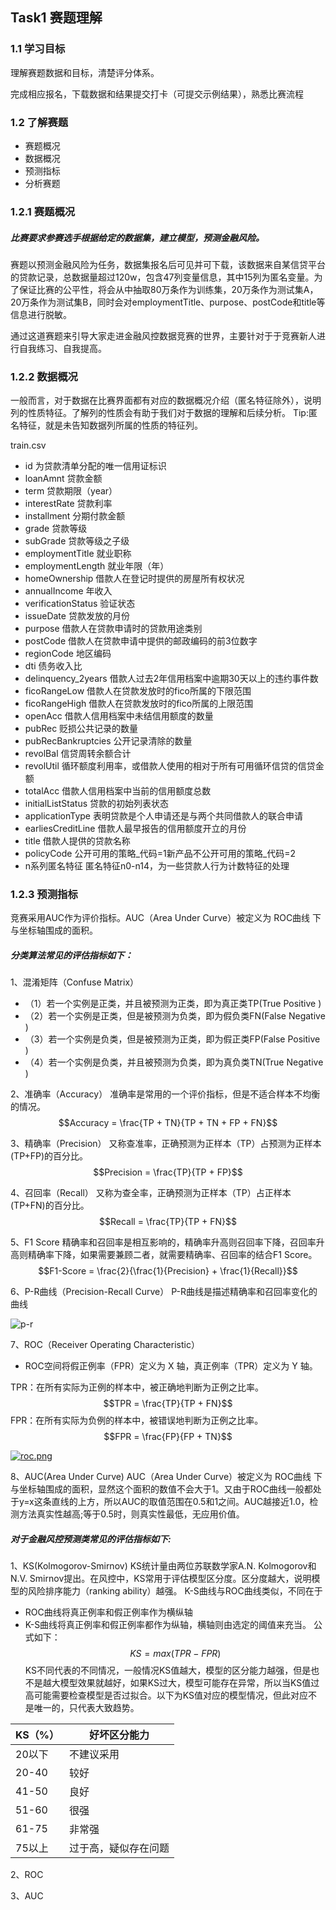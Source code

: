 ## Task1 赛题理解

### 1.1 学习目标

理解赛题数据和目标，清楚评分体系。

完成相应报名，下载数据和结果提交打卡（可提交示例结果），熟悉比赛流程

### 1.2 了解赛题

- 赛题概况
- 数据概况
- 预测指标
- 分析赛题

### 1.2.1 赛题概况

##### 比赛要求参赛选手根据给定的数据集，建立模型，预测金融风险。

赛题以预测金融风险为任务，数据集报名后可见并可下载，该数据来自某信贷平台的贷款记录，总数据量超过120w，包含47列变量信息，其中15列为匿名变量。为了保证比赛的公平性，将会从中抽取80万条作为训练集，20万条作为测试集A，20万条作为测试集B，同时会对employmentTitle、purpose、postCode和title等信息进行脱敏。

通过这道赛题来引导大家走进金融风控数据竞赛的世界，主要针对于于竞赛新人进行自我练习、自我提高。

### 1.2.2 数据概况

一般而言，对于数据在比赛界面都有对应的数据概况介绍（匿名特征除外），说明列的性质特征。了解列的性质会有助于我们对于数据的理解和后续分析。 Tip:匿名特征，就是未告知数据列所属的性质的特征列。

train.csv

- id 为贷款清单分配的唯一信用证标识
- loanAmnt 贷款金额
- term 贷款期限（year）
- interestRate 贷款利率
- installment 分期付款金额
- grade 贷款等级
- subGrade 贷款等级之子级
- employmentTitle 就业职称
- employmentLength 就业年限（年）
- homeOwnership 借款人在登记时提供的房屋所有权状况
- annualIncome 年收入
- verificationStatus 验证状态
- issueDate 贷款发放的月份
- purpose 借款人在贷款申请时的贷款用途类别
- postCode 借款人在贷款申请中提供的邮政编码的前3位数字
- regionCode 地区编码
- dti 债务收入比
- delinquency_2years 借款人过去2年信用档案中逾期30天以上的违约事件数
- ficoRangeLow 借款人在贷款发放时的fico所属的下限范围
- ficoRangeHigh 借款人在贷款发放时的fico所属的上限范围
- openAcc 借款人信用档案中未结信用额度的数量
- pubRec 贬损公共记录的数量
- pubRecBankruptcies 公开记录清除的数量
- revolBal 信贷周转余额合计
- revolUtil 循环额度利用率，或借款人使用的相对于所有可用循环信贷的信贷金额
- totalAcc 借款人信用档案中当前的信用额度总数
- initialListStatus 贷款的初始列表状态
- applicationType 表明贷款是个人申请还是与两个共同借款人的联合申请
- earliesCreditLine 借款人最早报告的信用额度开立的月份
- title 借款人提供的贷款名称
- policyCode 公开可用的策略_代码=1新产品不公开可用的策略_代码=2
- n系列匿名特征 匿名特征n0-n14，为一些贷款人行为计数特征的处理

### 1.2.3 预测指标

竞赛采用AUC作为评价指标。AUC（Area Under Curve）被定义为 ROC曲线 下与坐标轴围成的面积。

##### 分类算法常见的评估指标如下：

1、混淆矩阵（Confuse Matrix）

- （1）若一个实例是正类，并且被预测为正类，即为真正类TP(True Positive )
- （2）若一个实例是正类，但是被预测为负类，即为假负类FN(False Negative )
- （3）若一个实例是负类，但是被预测为正类，即为假正类FP(False Positive )
- （4）若一个实例是负类，并且被预测为负类，即为真负类TN(True Negative )

2、准确率（Accuracy） 准确率是常用的一个评价指标，但是不适合样本不均衡的情况。 $$Accuracy = \frac{TP + TN}{TP + TN + FP + FN}$$

3、精确率（Precision） 又称查准率，正确预测为正样本（TP）占预测为正样本(TP+FP)的百分比。 $$Precision = \frac{TP}{TP + FP}$$

4、召回率（Recall） 又称为查全率，正确预测为正样本（TP）占正样本(TP+FN)的百分比。 $$Recall = \frac{TP}{TP + FN}$$

5、F1 Score 精确率和召回率是相互影响的，精确率升高则召回率下降，召回率升高则精确率下降，如果需要兼顾二者，就需要精确率、召回率的结合F1 Score。 $$F1-Score = \frac{2}{\frac{1}{Precision} + \frac{1}{Recall}}$$

6、P-R曲线（Precision-Recall Curve） P-R曲线是描述精确率和召回率变化的曲线

![p-r](https://camo.githubusercontent.com/25688baabbff569136e19f04c812ed80af778351/68747470733a2f2f696d672d626c6f672e6373646e696d672e636e2f32303230303931333031303232363132352e706e67)

7、ROC（Receiver Operating Characteristic）

- ROC空间将假正例率（FPR）定义为 X 轴，真正例率（TPR）定义为 Y 轴。

TPR：在所有实际为正例的样本中，被正确地判断为正例之比率。 $$TPR = \frac{TP}{TP + FN}$$ FPR：在所有实际为负例的样本中，被错误地判断为正例之比率。 $$FPR = \frac{FP}{FP + TN}$$

[![roc.png](https://camo.githubusercontent.com/2dfea351fa5eac42caab9e716aa76a20553e4103/68747470733a2f2f696d672d626c6f672e6373646e696d672e636e2f32303230303931333031303232363132342e706e67)](https://camo.githubusercontent.com/2dfea351fa5eac42caab9e716aa76a20553e4103/68747470733a2f2f696d672d626c6f672e6373646e696d672e636e2f32303230303931333031303232363132342e706e67)

8、AUC(Area Under Curve) AUC（Area Under Curve）被定义为 ROC曲线 下与坐标轴围成的面积，显然这个面积的数值不会大于1。又由于ROC曲线一般都处于y=x这条直线的上方，所以AUC的取值范围在0.5和1之间。AUC越接近1.0，检测方法真实性越高;等于0.5时，则真实性最低，无应用价值。

##### 对于金融风控预测类常见的评估指标如下:

1、KS(Kolmogorov-Smirnov) KS统计量由两位苏联数学家A.N. Kolmogorov和N.V. Smirnov提出。在风控中，KS常用于评估模型区分度。区分度越大，说明模型的风险排序能力（ranking ability）越强。 K-S曲线与ROC曲线类似，不同在于

- ROC曲线将真正例率和假正例率作为横纵轴
- K-S曲线将真正例率和假正例率都作为纵轴，横轴则由选定的阈值来充当。 公式如下： $$KS=max(TPR-FPR)$$ KS不同代表的不同情况，一般情况KS值越大，模型的区分能力越强，但是也不是越大模型效果就越好，如果KS过大，模型可能存在异常，所以当KS值过高可能需要检查模型是否过拟合。以下为KS值对应的模型情况，但此对应不是唯一的，只代表大致趋势。

| KS（%） | 好坏区分能力         |
| ------- | -------------------- |
| 20以下  | 不建议采用           |
| 20-40   | 较好                 |
| 41-50   | 良好                 |
| 51-60   | 很强                 |
| 61-75   | 非常强               |
| 75以上  | 过于高，疑似存在问题 |

2、ROC

3、AUC